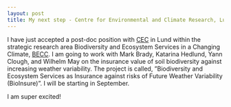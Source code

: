 ```yaml
---
layout: post
title: My next step - Centre for Environmental and Climate Research, Lund University
---
```


I have just accepted a post-doc position with [CEC](https://www.cec.lu.se/about-cec) in Lund within the strategic research area Biodiversity and Ecosystem Services in a Changing Climate, [BECC](http://www.becc.lu.se). I am going to work with Mark Brady, Katarina Hedlund, Yann Clough, and Wilhelm May on the insurance value of soil biodiversity against increasing weather variability. The project is called, ”Biodiversity and Ecosystem Services as Insurance against risks of Future Weather Variability (BioInsure)”. I will be starting in September.

I am super excited!
